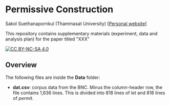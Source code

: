 # Permissive Construction

Sakol Suethanapornkul (Thammasat University) [[Personal website](https://sakol.netlify.app)]

This repository contains supplementary materials (experiment, data and analysis plan) for the paper titled "XXX"

[![CC BY-NC-SA 4.0][cc-by-nc-sa-image]][cc-by-nc-sa]

[cc-by-nc-sa]: http://creativecommons.org/licenses/by-nc-sa/4.0/
[cc-by-nc-sa-image]: https://licensebuttons.net/l/by-nc-sa/4.0/88x31.png



## Overview

The following files are inside the **Data** folder:

* **dat.csv**: corpus data from the BNC. Minus the column-header row, the file contains 1,636 lines. This is divided into 818 lines of *let* and 818 lines of *permit*.